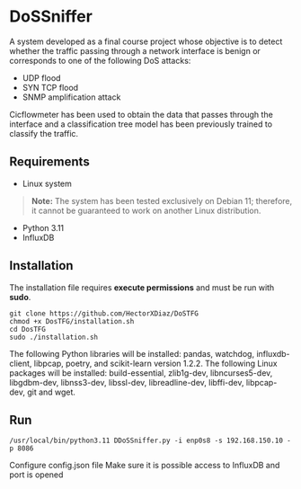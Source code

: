 # DoSSniffer
A system developed as a final course project whose objective is to detect whether the traffic passing through a network interface is benign or corresponds to one of the following DoS attacks:
- UDP flood
- SYN TCP flood
- SNMP amplification attack

Cicflowmeter has been used to obtain the data that passes through the interface and a classification tree model has been previously trained to classify the traffic.

## Requirements

- Linux system
> **Note:** The system has been tested exclusively on Debian 11; therefore, it cannot be guaranteed to work on another Linux distribution.
- Python 3.11
- InfluxDB

## Installation
The installation file requires **execute permissions** and must be run with **sudo**.

    git clone https://github.com/HectorXDiaz/DoSTFG
    chmod +x DosTFG/installation.sh
    cd DosTFG
    sudo ./installation.sh

The following Python libraries will be installed: pandas, watchdog, influxdb-client, libpcap, poetry, and scikit-learn version 1.2.2.
The following Linux packages will be installed: build-essential, zlib1g-dev, libncurses5-dev, libgdbm-dev, libnss3-dev, libssl-dev, libreadline-dev, libffi-dev, libpcap-dev, git and wget. 

## Run
    /usr/local/bin/python3.11 DDoSSniffer.py -i enp0s8 -s 192.168.150.10 -p 8086
Configure config.json file
Make sure it is possible access to InfluxDB and port is opened
